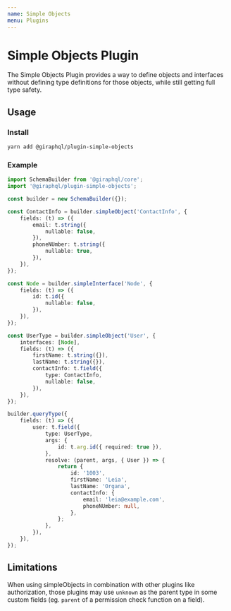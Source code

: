 ```yaml
---
name: Simple Objects
menu: Plugins
---
```


# Simple Objects Plugin

The Simple Objects Plugin provides a way to define objects and interfaces without defining type definitions for those objects, while still getting full type safety.

## Usage

### Install

```bash
yarn add @giraphql/plugin-simple-objects
```

### Example

```typescript
import SchemaBuilder from '@giraphql/core';
import '@giraphql/plugin-simple-objects';

const builder = new SchemaBuilder({});

const ContactInfo = builder.simpleObject('ContactInfo', {
    fields: (t) => ({
        email: t.string({
            nullable: false,
        }),
        phoneNUmber: t.string({
            nullable: true,
        }),
    }),
});

const Node = builder.simpleInterface('Node', {
    fields: (t) => ({
        id: t.id({
            nullable: false,
        }),
    }),
});

const UserType = builder.simpleObject('User', {
    interfaces: [Node],
    fields: (t) => ({
        firstName: t.string({}),
        lastName: t.string({}),
        contactInfo: t.field({
            type: ContactInfo,
            nullable: false,
        }),
    }),
});

builder.queryType({
    fields: (t) => ({
        user: t.field({
            type: UserType,
            args: {
                id: t.arg.id({ required: true }),
            },
            resolve: (parent, args, { User }) => {
                return {
                    id: '1003',
                    firstName: 'Leia',
                    lastName: 'Organa',
                    contactInfo: {
                        email: 'leia@example.com',
                        phoneNUmber: null,
                    },
                };
            },
        }),
    }),
});
```

## Limitations

When using simpleObjects in combination with other plugins like authorization, those plugins may use `unknown` as the parent type in some custom fields \(eg. `parent` of a permission check function on a field\).

